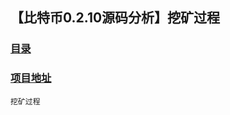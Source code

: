 ## 【比特币0.2.10源码分析】挖矿过程
### [目录](../README.md)
### [项目地址](https://github.com/lijinchao2007/bitcoin_0_2_10)

    挖矿过程
